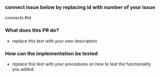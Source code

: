 ### connect issue below by replacing id with number of your issue
connects #id

### What does this PR do?
- replace this text with your own description

### How can the implementation be tested
- replace this text with your procedures on how to test the functionality you added.
